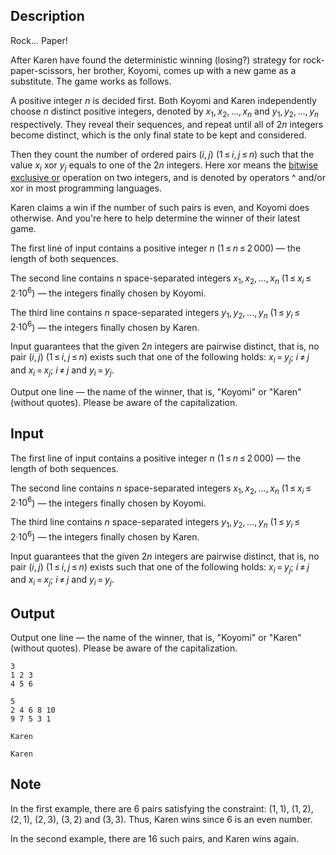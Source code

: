 ## Description

<div><p><span class="tex-font-style-it">Rock... Paper!</span></p><p>After Karen have found the deterministic winning (losing?) strategy for rock-paper-scissors, her brother, Koyomi, comes up with a new game as a substitute. The game works as follows.</p><p>A positive integer <span class="tex-span"><i>n</i></span> is decided first. Both Koyomi and Karen independently choose <span class="tex-span"><i>n</i></span> distinct positive integers, denoted by <span class="tex-span"><i>x</i><sub class="lower-index">1</sub>, <i>x</i><sub class="lower-index">2</sub>, ..., <i>x</i><sub class="lower-index"><i>n</i></sub></span> and <span class="tex-span"><i>y</i><sub class="lower-index">1</sub>, <i>y</i><sub class="lower-index">2</sub>, ..., <i>y</i><sub class="lower-index"><i>n</i></sub></span> respectively. They reveal their sequences, and repeat until <span class="tex-font-style-bf">all of <span class="tex-span">2<i>n</i></span> integers become distinct</span>, which is the only final state to be kept and considered.</p><p>Then they count the number of ordered pairs <span class="tex-span">(<i>i</i>, <i>j</i>)</span> (<span class="tex-span">1 ≤ <i>i</i>, <i>j</i> ≤ <i>n</i></span>) such that the value <span class="tex-span"><i>x</i><sub class="lower-index"><i>i</i></sub></span> <span class="tex-font-style-tt">xor</span> <span class="tex-span"><i>y</i><sub class="lower-index"><i>j</i></sub></span> equals to one of the <span class="tex-span">2<i>n</i></span> integers. Here <span class="tex-font-style-tt">xor</span> means the <a href="https://en.wikipedia.org/wiki/Bitwise_operation#XOR">bitwise exclusive or</a> operation on two integers, and is denoted by operators <span class="tex-font-style-tt">^</span> and/or <span class="tex-font-style-tt">xor</span> in most programming languages.</p><p>Karen claims a win if the number of such pairs is even, and Koyomi does otherwise. And you're here to help determine the winner of their latest game.</p></div><div class="input-specification"><p>The first line of input contains a positive integer <span class="tex-span"><i>n</i></span> (<span class="tex-span">1 ≤ <i>n</i> ≤ 2 000</span>) — the length of both sequences.</p><p>The second line contains <span class="tex-span"><i>n</i></span> space-separated integers <span class="tex-span"><i>x</i><sub class="lower-index">1</sub>, <i>x</i><sub class="lower-index">2</sub>, ..., <i>x</i><sub class="lower-index"><i>n</i></sub></span> (<span class="tex-span">1 ≤ <i>x</i><sub class="lower-index"><i>i</i></sub> ≤ 2·10<sup class="upper-index">6</sup></span>) — the integers finally chosen by Koyomi.</p><p>The third line contains <span class="tex-span"><i>n</i></span> space-separated integers <span class="tex-span"><i>y</i><sub class="lower-index">1</sub>, <i>y</i><sub class="lower-index">2</sub>, ..., <i>y</i><sub class="lower-index"><i>n</i></sub></span> (<span class="tex-span">1 ≤ <i>y</i><sub class="lower-index"><i>i</i></sub> ≤ 2·10<sup class="upper-index">6</sup></span>) — the integers finally chosen by Karen.</p><p>Input guarantees that <span class="tex-font-style-bf">the given <span class="tex-span">2<i>n</i></span> integers are pairwise distinct</span>, that is, no pair <span class="tex-span">(<i>i</i>, <i>j</i>)</span> (<span class="tex-span">1 ≤ <i>i</i>, <i>j</i> ≤ <i>n</i></span>) exists such that one of the following holds: <span class="tex-span"><i>x</i><sub class="lower-index"><i>i</i></sub> = <i>y</i><sub class="lower-index"><i>j</i></sub></span>; <span class="tex-span"><i>i</i> ≠ <i>j</i></span> and <span class="tex-span"><i>x</i><sub class="lower-index"><i>i</i></sub> = <i>x</i><sub class="lower-index"><i>j</i></sub></span>; <span class="tex-span"><i>i</i> ≠ <i>j</i></span> and <span class="tex-span"><i>y</i><sub class="lower-index"><i>i</i></sub> = <i>y</i><sub class="lower-index"><i>j</i></sub></span>.</p></div><div class="output-specification"><p>Output one line — the name of the winner, that is, "<span class="tex-font-style-tt">Koyomi</span>" or "<span class="tex-font-style-tt">Karen</span>" (without quotes). Please be aware of the capitalization.</p></div>

## Input

<p>The first line of input contains a positive integer <span class="tex-span"><i>n</i></span> (<span class="tex-span">1 ≤ <i>n</i> ≤ 2 000</span>) — the length of both sequences.</p><p>The second line contains <span class="tex-span"><i>n</i></span> space-separated integers <span class="tex-span"><i>x</i><sub class="lower-index">1</sub>, <i>x</i><sub class="lower-index">2</sub>, ..., <i>x</i><sub class="lower-index"><i>n</i></sub></span> (<span class="tex-span">1 ≤ <i>x</i><sub class="lower-index"><i>i</i></sub> ≤ 2·10<sup class="upper-index">6</sup></span>) — the integers finally chosen by Koyomi.</p><p>The third line contains <span class="tex-span"><i>n</i></span> space-separated integers <span class="tex-span"><i>y</i><sub class="lower-index">1</sub>, <i>y</i><sub class="lower-index">2</sub>, ..., <i>y</i><sub class="lower-index"><i>n</i></sub></span> (<span class="tex-span">1 ≤ <i>y</i><sub class="lower-index"><i>i</i></sub> ≤ 2·10<sup class="upper-index">6</sup></span>) — the integers finally chosen by Karen.</p><p>Input guarantees that <span class="tex-font-style-bf">the given <span class="tex-span">2<i>n</i></span> integers are pairwise distinct</span>, that is, no pair <span class="tex-span">(<i>i</i>, <i>j</i>)</span> (<span class="tex-span">1 ≤ <i>i</i>, <i>j</i> ≤ <i>n</i></span>) exists such that one of the following holds: <span class="tex-span"><i>x</i><sub class="lower-index"><i>i</i></sub> = <i>y</i><sub class="lower-index"><i>j</i></sub></span>; <span class="tex-span"><i>i</i> ≠ <i>j</i></span> and <span class="tex-span"><i>x</i><sub class="lower-index"><i>i</i></sub> = <i>x</i><sub class="lower-index"><i>j</i></sub></span>; <span class="tex-span"><i>i</i> ≠ <i>j</i></span> and <span class="tex-span"><i>y</i><sub class="lower-index"><i>i</i></sub> = <i>y</i><sub class="lower-index"><i>j</i></sub></span>.</p>

## Output

<p>Output one line — the name of the winner, that is, "<span class="tex-font-style-tt">Koyomi</span>" or "<span class="tex-font-style-tt">Karen</span>" (without quotes). Please be aware of the capitalization.</p>





```input1
3
1 2 3
4 5 6

```




```input2
5
2 4 6 8 10
9 7 5 3 1

```




```output1
Karen

```




```output2
Karen

```



## Note

<p>In the first example, there are <span class="tex-span">6</span> pairs satisfying the constraint: <span class="tex-span">(1, 1)</span>, <span class="tex-span">(1, 2)</span>, <span class="tex-span">(2, 1)</span>, <span class="tex-span">(2, 3)</span>, <span class="tex-span">(3, 2)</span> and <span class="tex-span">(3, 3)</span>. Thus, Karen wins since <span class="tex-span">6</span> is an even number.</p><p>In the second example, there are <span class="tex-span">16</span> such pairs, and Karen wins again.</p>
